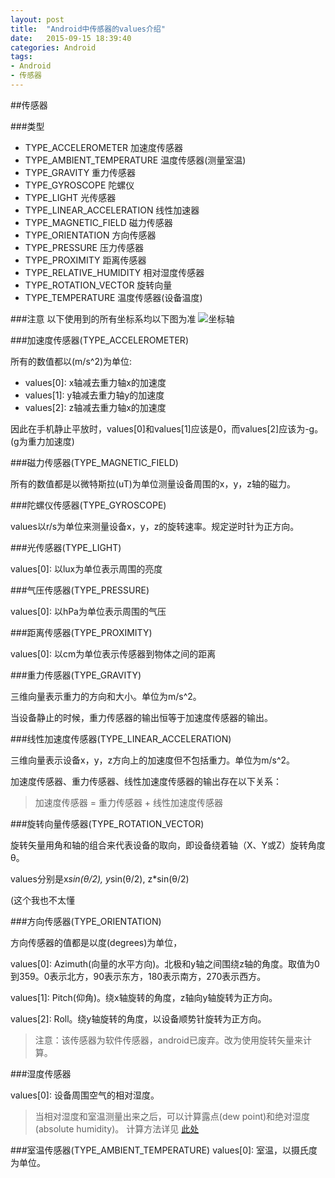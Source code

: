 ```yaml
---
layout: post
title:  "Android中传感器的values介绍"
date:   2015-09-15 18:39:40
categories: Android
tags:
- Android
- 传感器
---
```


##传感器

###类型
- TYPE_ACCELEROMETER 加速度传感器
- TYPE_AMBIENT_TEMPERATURE 温度传感器(测量室温)
- TYPE_GRAVITY 重力传感器
- TYPE_GYROSCOPE 陀螺仪
- TYPE_LIGHT 光传感器
- TYPE_LINEAR_ACCELERATION 线性加速器
- TYPE_MAGNETIC_FIELD 磁力传感器
- TYPE_ORIENTATION 方向传感器
- TYPE_PRESSURE 压力传感器
- TYPE_PROXIMITY 距离传感器
- TYPE_RELATIVE_HUMIDITY 相对湿度传感器
- TYPE_ROTATION_VECTOR 旋转向量
- TYPE_TEMPERATURE 温度传感器(设备温度)

###注意
以下使用到的所有坐标系均以下图为准
![坐标轴](http://developer.android.com/images/axis_device.png)

###加速度传感器(TYPE_ACCELEROMETER)

所有的数值都以(m/s^2)为单位:
- values[0]: x轴减去重力轴x的加速度
- values[1]: y轴减去重力轴y的加速度
- values[2]: z轴减去重力轴x的加速度

因此在手机静止平放时，values[0]和values[1]应该是0，而values[2]应该为-g。(g为重力加速度)

###磁力传感器(TYPE_MAGNETIC_FIELD)

所有的数值都是以微特斯拉(uT)为单位测量设备周围的x，y，z轴的磁力。

###陀螺仪传感器(TYPE_GYROSCOPE)

values以r/s为单位来测量设备x，y，z的旋转速率。规定逆时针为正方向。

###光传感器(TYPE_LIGHT)

values[0]: 以lux为单位表示周围的亮度

###气压传感器(TYPE_PRESSURE)

values[0]: 以hPa为单位表示周围的气压

###距离传感器(TYPE_PROXIMITY)

values[0]: 以cm为单位表示传感器到物体之间的距离

###重力传感器(TYPE_GRAVITY)

三维向量表示重力的方向和大小。单位为m/s^2。

当设备静止的时候，重力传感器的输出恒等于加速度传感器的输出。

###线性加速度传感器(TYPE_LINEAR_ACCELERATION)

三维向量表示设备x，y，z方向上的加速度但不包括重力。单位为m/s^2。

加速度传感器、重力传感器、线性加速度传感器的输出存在以下关系：

> 加速度传感器 = 重力传感器 + 线性加速度传感器

###旋转向量传感器(TYPE_ROTATION_VECTOR)

旋转矢量用角和轴的组合来代表设备的取向，即设备绕着轴（X、Y或Z）旋转角度θ。

values分别是x*sin(θ/2), y*sin(θ/2), z*sin(θ/2)

(这个我也不太懂

###方向传感器(TYPE_ORIENTATION)

方向传感器的值都是以度(degrees)为单位，

values[0]: Azimuth(向量的水平方向)。北极和y轴之间围绕z轴的角度。取值为0到359。0表示北方，90表示东方，180表示南方，270表示西方。

values[1]: Pitch(仰角)。绕x轴旋转的角度，z轴向y轴旋转为正方向。

values[2]: Roll。绕y轴旋转的角度，以设备顺势针旋转为正方向。

> 注意：该传感器为软件传感器，android已废弃。改为使用旋转矢量来计算。

###湿度传感器

values[0]: 设备周围空气的相对湿度。

> 当相对湿度和室温测量出来之后，可以计算露点(dew point)和绝对湿度(absolute humidity)。
> 计算方法详见 [此处](http://developer.android.com/reference/android/hardware/SensorEvent.html#values)

###室温传感器(TYPE_AMBIENT_TEMPERATURE)
values[0]: 室温，以摄氏度为单位。


